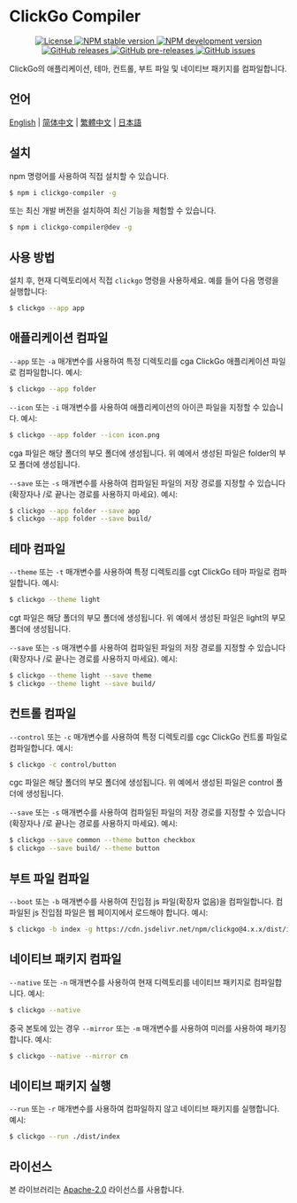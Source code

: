 # ClickGo Compiler

<p align="center">
    <a href="https://github.com/maiyun/clickgo-compiler/blob/master/LICENSE">
        <img alt="License" src="https://img.shields.io/github/license/maiyun/clickgo-compiler?color=blue" />
    </a>
    <a href="https://www.npmjs.com/package/clickgo-compiler">
        <img alt="NPM stable version" src="https://img.shields.io/npm/v/clickgo-compiler?color=brightgreen&logo=npm" />
        <img alt="NPM development version" src="https://img.shields.io/npm/v/clickgo-compiler/dev?color=yellow&logo=npm" />
    </a><br>
    <a href="https://github.com/maiyun/clickgo-compiler/releases">
        <img alt="GitHub releases" src="https://img.shields.io/github/v/release/maiyun/clickgo-compiler?color=brightgreen&logo=github" />
        <img alt="GitHub pre-releases" src="https://img.shields.io/github/v/release/maiyun/clickgo-compiler?color=yellow&logo=github&include_prereleases" />
    </a>
    <a href="https://github.com/maiyun/clickgo-compiler/issues">
        <img alt="GitHub issues" src="https://img.shields.io/github/issues/maiyun/clickgo-compiler?color=blue&logo=github" />
    </a>
</p>

ClickGo의 애플리케이션, 테마, 컨트롤, 부트 파일 및 네이티브 패키지를 컴파일합니다.

## 언어

[English](../README.md) | [简体中文](README.sc.md) | [繁體中文](README.tc.md) | [日本語](README.ja.md)

## 설치

npm 명령어를 사용하여 직접 설치할 수 있습니다.

```sh
$ npm i clickgo-compiler -g
```

또는 최신 개발 버전을 설치하여 최신 기능을 체험할 수 있습니다.

```sh
$ npm i clickgo-compiler@dev -g
```

## 사용 방법

설치 후, 현재 디렉토리에서 직접 `clickgo` 명령을 사용하세요. 예를 들어 다음 명령을 실행합니다:

```sh
$ clickgo --app app
```

## 애플리케이션 컴파일

`--app` 또는 `-a` 매개변수를 사용하여 특정 디렉토리를 cga ClickGo 애플리케이션 파일로 컴파일합니다. 예시:

```sh
$ clickgo --app folder
```

`--icon` 또는 `-i` 매개변수를 사용하여 애플리케이션의 아이콘 파일을 지정할 수 있습니다. 예시:

```sh
$ clickgo --app folder --icon icon.png
```

cga 파일은 해당 폴더의 부모 폴더에 생성됩니다. 위 예에서 생성된 파일은 folder의 부모 폴더에 생성됩니다.

`--save` 또는 `-s` 매개변수를 사용하여 컴파일된 파일의 저장 경로를 지정할 수 있습니다(확장자나 /로 끝나는 경로를 사용하지 마세요). 예시:

```sh
$ clickgo --app folder --save app
$ clickgo --app folder --save build/
```

## 테마 컴파일

`--theme` 또는 `-t` 매개변수를 사용하여 특정 디렉토리를 cgt ClickGo 테마 파일로 컴파일합니다. 예시:

```sh
$ clickgo --theme light
```

cgt 파일은 해당 폴더의 부모 폴더에 생성됩니다. 위 예에서 생성된 파일은 light의 부모 폴더에 생성됩니다.

`--save` 또는 `-s` 매개변수를 사용하여 컴파일된 파일의 저장 경로를 지정할 수 있습니다(확장자나 /로 끝나는 경로를 사용하지 마세요). 예시:

```sh
$ clickgo --theme light --save theme
$ clickgo --theme light --save build/
```

## 컨트롤 컴파일

`--control` 또는 `-c` 매개변수를 사용하여 특정 디렉토리를 cgc ClickGo 컨트롤 파일로 컴파일합니다. 예시:

```sh
$ clickgo -c control/button
```

cgc 파일은 해당 폴더의 부모 폴더에 생성됩니다. 위 예에서 생성된 파일은 control 폴더에 생성됩니다.

`--save` 또는 `-s` 매개변수를 사용하여 컴파일된 파일의 저장 경로를 지정할 수 있습니다(확장자나 /로 끝나는 경로를 사용하지 마세요). 예시:

```sh
$ clickgo --save common --theme button checkbox
$ clickgo --save build/ --theme button
```

## 부트 파일 컴파일

`--boot` 또는 `-b` 매개변수를 사용하여 진입점 js 파일(확장자 없음)을 컴파일합니다. 컴파일된 js 진입점 파일은 웹 페이지에서 로드해야 합니다. 예시:

```sh
$ clickgo -b index -g https://cdn.jsdelivr.net/npm/clickgo@4.x.x/dist/index.js
```

## 네이티브 패키지 컴파일

`--native` 또는 `-n` 매개변수를 사용하여 현재 디렉토리를 네이티브 패키지로 컴파일합니다. 예시:

```sh
$ clickgo --native
```

중국 본토에 있는 경우 `--mirror` 또는 `-m` 매개변수를 사용하여 미러를 사용하여 패키징합니다. 예시:

```sh
$ clickgo --native --mirror cn
```

## 네이티브 패키지 실행

`--run` 또는 `-r` 매개변수를 사용하여 컴파일하지 않고 네이티브 패키지를 실행합니다. 예시:

```sh
$ clickgo --run ./dist/index
```

## 라이선스

본 라이브러리는 [Apache-2.0](../LICENSE) 라이선스를 사용합니다.